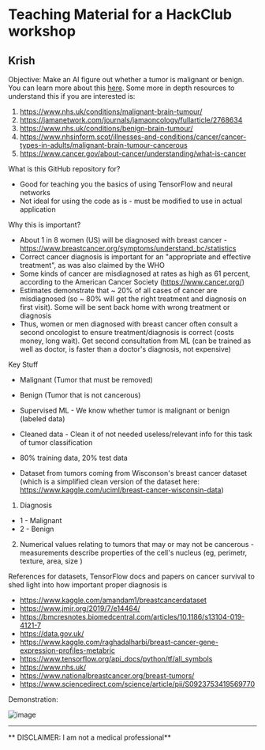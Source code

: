 # Teaching Material for a HackClub workshop 
<h2>Krish </h2>


Objective: Make an AI figure out whether a tumor is malignant or benign. You can learn more about this [here](https://www.cancercenter.com/community/blog/2017/12/whats-the-difference-benign-and-malignant-tumors). Some more in depth resources to understand this if you are interested is:
1. https://www.nhs.uk/conditions/malignant-brain-tumour/
2. https://jamanetwork.com/journals/jamaoncology/fullarticle/2768634
3. https://www.nhs.uk/conditions/benign-brain-tumour/
4. https://www.nhsinform.scot/illnesses-and-conditions/cancer/cancer-types-in-adults/malignant-brain-tumour-cancerous
5. https://www.cancer.gov/about-cancer/understanding/what-is-cancer

What is this GitHub repository for?
- Good for teaching you the basics of using TensorFlow and neural networks
- Not ideal for using the code as is - must be modified to use in actual application

Why this is important?
- About 1 in 8 women (US) will be diagnosed with breast cancer - https://www.breastcancer.org/symptoms/understand_bc/statistics
- Correct cancer diagnosis is important for an "appropriate and effective treatment", as was also claimed by the WHO
- Some kinds of cancer are misdiagnosed at rates as high as 61 percent, according to the American Cancer Society (https://www.cancer.org/)
- Estimates demonstrate that ~ 20% of all cases of cancer are misdiagnosed (so ~ 80% will get the right treatment and diagnosis on first visit). Some will be sent back home with wrong treatment or diagnosis
-  Thus, women or men diagnosed with breast cancer often consult a second oncologist to ensure treatment/diagnosis is correct (costs money, long wait). Get second consultation from ML (can be trained as well as doctor, is faster than a doctor's diagnosis, not expensive)  


Key Stuff
- Malignant (Tumor that must be removed)
- Benign (Tumor that is not cancerous)
- Supervised ML - We know whether tumor is malignant or benign (labeled data)
- Cleaned data - Clean it of not needed useless/relevant info for this task of tumor classification
- 80% training data, 20% test data


- Dataset from tumors coming from Wisconson's breast cancer dataset (which is a simplified clean version of the dataset here: https://www.kaggle.com/uciml/breast-cancer-wisconsin-data)
 1. Diagnosis 
 - 1 - Malignant
 - 2 - Benign
 2. Numerical values relating to tumors that may or may not be cancerous - measurements describe properties of the cell's nucleus (eg, perimetr, texture, area, size )

References for datasets, TensorFlow docs and papers on cancer survival to shed light into how important proper diagnosis is
- https://www.kaggle.com/amandam1/breastcancerdataset
- https://www.jmir.org/2019/7/e14464/
- https://bmcresnotes.biomedcentral.com/articles/10.1186/s13104-019-4121-7
- https://data.gov.uk/
- https://www.kaggle.com/raghadalharbi/breast-cancer-gene-expression-profiles-metabric
- https://www.tensorflow.org/api_docs/python/tf/all_symbols
- https://www.nhs.uk/
- https://www.nationalbreastcancer.org/breast-tumors/
- https://www.sciencedirect.com/science/article/pii/S0923753419569770


Demonstration:

![image](https://user-images.githubusercontent.com/75043245/151674166-d53dc00f-0b7b-4fc9-9f2b-8bf41d4d8697.png)



________________________________________________________________________________________________________________________________________________________________
**
DISCLAIMER: I am not a medical professional**
